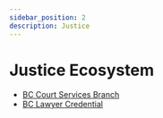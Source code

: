 ```yaml
---
sidebar_position: 2
description: Justice
---
```


# Justice Ecosystem

* [BC Court Services Branch](./court-services-branch/governance.md)
* [BC Lawyer Credential](./legal-professional/governance.md)
